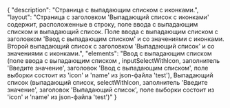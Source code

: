 {
"description": "Страница с выпадающим списком с иконками.",
"layout": "Страница с заголовком 'Выпадающий список с иконками' содержит, расположенные в строку, поле ввода с выпадающим списком и выпадающий список. Поле ввода с выпадающим списком с заголовком 'Ввод с выпадающим списком' и со значениями с иконками. Второй выпадающий список с заголовком 'Выпадающий список' и со значениями с иконками.",
"elements": "Ввод с выпадающим списком (поле ввода с выпадающим списком , inputSelectWithIcon, заполнитель 'Введите значение', заголовок 'Ввод с выпадающим списком', поле выборки состоит из 'icon' и 'name' из json-файла 'test'),
Выпадающий список (выпадающий список, selectWithIcon, заполнитель 'Введите значение', заголовок 'Выпадающий список', поле выборки состоит из 'icon' и 'name' из json-файла 'test')"
}